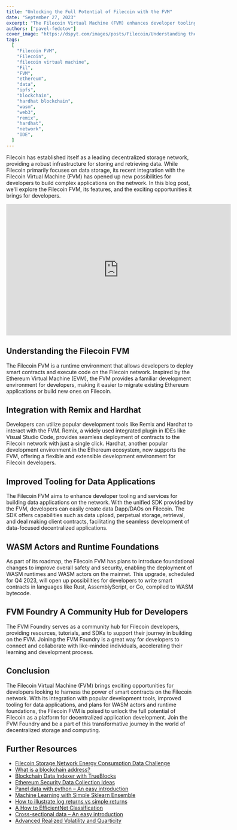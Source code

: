 ```yaml
---
title: "Unlocking the Full Potential of Filecoin with the FVM"
date: "September 27, 2023"
excerpt: "The Filecoin Virtual Machine (FVM) enhances developer tooling and services for building data applications on the network."
authors: ["pavel-fedotov"]
cover_image: "https://dspyt.com/images/posts/Filecoin/Understanding the Filecoin FVM.webp"
tags:
  [
    "Filecoin FVM",
    "Filecoin",
    "filecoin virtual machine",
    "Fil",
    "FVM",
    "ethereum",
    "data",
    "ipfs",
    "blockchain",
    "hardhat blockchain",
    "wasm",
    "web3",
    "remix",
    "hardhat",
    "network",
    "IDE",
  ]
---
```


Filecoin has established itself as a leading decentralized storage network, providing a robust infrastructure for storing and retrieving data. While Filecoin primarily focuses on data storage, its recent integration with the Filecoin Virtual Machine (FVM) has opened up new possibilities for developers to build complex applications on the network. In this blog post, we'll explore the Filecoin FVM, its features, and the exciting opportunities it brings for developers.

<div className="flex justify-center">
    <iframe width="600" height="350" src="https://www.youtube.com/embed/QIgxWPk8K00?autoplay=1&mute=1" title="YouTube video player" frameBorder="0" allow="accelerometer; autoplay; clipboard-write; encrypted-media; gyroscope; picture-in-picture;fullscreen"></iframe>
</div>

## Understanding the Filecoin FVM

The Filecoin FVM is a runtime environment that allows developers to deploy smart contracts and execute code on the Filecoin network. Inspired by the Ethereum Virtual Machine (EVM), the FVM provides a familiar development environment for developers, making it easier to migrate existing Ethereum applications or build new ones on Filecoin.

## Integration with Remix and Hardhat

Developers can utilize popular development tools like Remix and Hardhat to interact with the FVM. Remix, a widely used integrated plugin in IDEs like Visual Studio Code, provides seamless deployment of contracts to the Filecoin network with just a single click. Hardhat, another popular development environment in the Ethereum ecosystem, now supports the FVM, offering a flexible and extensible development environment for Filecoin developers.

## Improved Tooling for Data Applications

The Filecoin FVM aims to enhance developer tooling and services for building data applications on the network. With the unified SDK provided by the FVM, developers can easily create data Dapp/DAOs on Filecoin. The SDK offers capabilities such as data upload, perpetual storage, retrieval, and deal making client contracts, facilitating the seamless development of data-focused decentralized applications.

## WASM Actors and Runtime Foundations

As part of its roadmap, the Filecoin FVM has plans to introduce foundational changes to improve overall safety and security, enabling the deployment of WASM runtimes and WASM actors on the mainnet. This upgrade, scheduled for Q4 2023, will open up possibilities for developers to write smart contracts in languages like Rust, AssemblyScript, or Go, compiled to WASM bytecode.

## FVM Foundry A Community Hub for Developers

The FVM Foundry serves as a community hub for Filecoin developers, providing resources, tutorials, and SDKs to support their journey in building on the FVM. Joining the FVM Foundry is a great way for developers to connect and collaborate with like-minded individuals, accelerating their learning and development process.

## Conclusion

The Filecoin Virtual Machine (FVM) brings exciting opportunities for developers looking to harness the power of smart contracts on the Filecoin network. With its integration with popular development tools, improved tooling for data applications, and plans for WASM actors and runtime foundations, the Filecoin FVM is poised to unlock the full potential of Filecoin as a platform for decentralized application development. Join the FVM Foundry and be a part of this transformative journey in the world of decentralized storage and computing.

## Further Resources

- [Filecoin Storage Network Energy Consumption Data Challenge](https://dspyt.com/Filecoin_analysis)
- [What is a blockchain address?](https://dspyt.com/what-is-blockchain-address)
- [Blockchain Data Indexer with TrueBlocks](https://dspyt.com/blockchain-data-indexer-with-trueblocks)
- [Ethereum Security Data Collection Ideas](https://dspyt.com/data_collection_ideas)
- [Panel data with python – An easy introduction](https://dspyt.com/panel-data-econometrics-an-introduction-with-an-example-in-python)
- [Machine Learning with Simple Sklearn Ensemble](https://dspyt.com/machine-learning-simple-sklearn-ensemble)
- [How to illustrate log returns vs simple returns](https://dspyt.com/simple-returns-log-return-and-volatility-simple-introduction)
- [A How to EfficientNet Classification](https://dspyt.com/efficientnet-classification)
- [Cross-sectional data – An easy introduction](https://dspyt.com/cross-sectional-data-an-easy-introduction)
- [Advanced Realized Volatility and Quarticity](https://dspyt.com/advanced-realized-volatility-and-quarticity)
